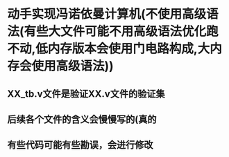 动手实现冯诺依曼计算机(不使用高级语法(有些大文件可能不用高级语法优化跑不动,低内存版本会使用门电路构成,大内存会使用高级语法))
====
XX_tb.v文件是验证XX.v文件的验证集
--
后续各个文件的含义会慢慢写的(真的
--
有些代码可能有些勘误，会进行修改
--
